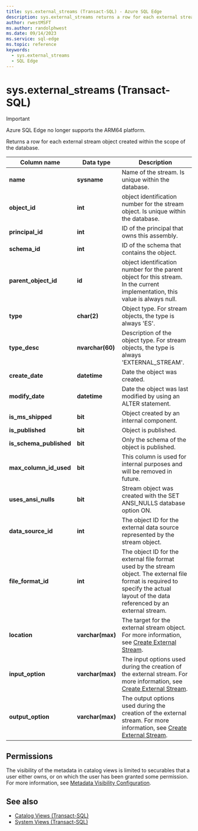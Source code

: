 ```yaml
---
title: sys.external_streams (Transact-SQL) - Azure SQL Edge
description: sys.external_streams returns a row for each external stream object created within the scope of the database.
author: rwestMSFT
ms.author: randolphwest
ms.date: 09/14/2023
ms.service: sql-edge
ms.topic: reference
keywords:
  - sys.external_streams
  - SQL Edge
---
```

# sys.external_streams (Transact-SQL)

> [!IMPORTANT]  
> Azure SQL Edge no longer supports the ARM64 platform.

Returns a row for each external stream object created within the scope of the database.

| Column name | Data type | Description |
| --- | --- | --- |
| **name** | **sysname** | Name of the stream. Is unique within the database. |
| **object_id** | **int** | object identification number for the stream object. Is unique within the database. |
| **principal_id** | **int** | ID of the principal that owns this assembly. |
| **schema_id** | **int** | ID of the schema that contains the object. |
| **parent_object_id** | **id** | object identification number for the parent object for this stream. In the current implementation, this value is always null. |
| **type** | **char(2)** | Object type. For stream objects, the type is always 'ES'. |
| **type_desc** | **nvarchar(60)** | Description of the object type. For stream objects, the type is always 'EXTERNAL_STREAM'. |
| **create_date** | **datetime** | Date the object was created. |
| **modify_date** | **datetime** | Date the object was last modified by using an ALTER statement. |
| **is_ms_shipped** | **bit** | Object created by an internal component. |
| **is_published** | **bit** | Object is published. |
| **is_schema_published** | **bit** | Only the schema of the object is published. |
| **max_column_id_used** | **bit** | This column is used for internal purposes and will be removed in future. |
| **uses_ansi_nulls** | **bit** | Stream object was created with the SET ANSI_NULLS database option ON. |
| **data_source_id** | **int** | The object ID for the external data source represented by the stream object. |
| **file_format_id** | **int** | The object ID for the external file format used by the stream object. The external file format is required to specify the actual layout of the data referenced by an external stream. |
| **location** | **varchar(max)** | The target for the external stream object. For more information, see [Create External Stream](overview.md). |
| **input_option** | **varchar(max)** | The input options used during the creation of the external stream. For more information, see [Create External Stream](overview.md). |
| **output_option** | **varchar(max)** | The output options used during the creation of the external stream. For more information, see [Create External Stream](overview.md). |

## Permissions

The visibility of the metadata in catalog views is limited to securables that a user either owns, or on which the user has been granted some permission. For more information, see [Metadata Visibility Configuration](/sql/relational-databases/security/metadata-visibility-configuration/).

## See also

- [Catalog Views (Transact-SQL)](/sql/relational-databases/system-catalog-views/catalog-views-transact-sql/)
- [System Views (Transact-SQL)](/sql/t-sql/language-reference/)
